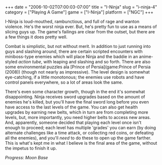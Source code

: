 +++
date = "2006-10-02T07:00:03-07:00"
title = "I-Ninja"
slug = "i-ninja-4"
category = ["Playing A Game"]
game = ["I-Ninja"]
platform = ["NGC"]
+++

I-Ninja is loud-mouthed, rambunctious, and full of rage and wanton violence. He's the worst ninja ever. But, he's pretty fun to use as a means of slicing guys up. The game's failings are clear from the outset, but there are a few things it does pretty well.

Combat is simplistic, but not without merit. In addition to just running into guys and slashing around, there are certain scripted encounters with miniboss-type enemies which will place Ninja and the baddie in an anime-styled <i>action tube</i>, with leaping and slashing and so forth. There are also some environmental puzzles ala [Prince of Persia](game:Prince of Persia (2008)) (though not nearly as impressive). The level design is somewhat eye-catching, if a little monotonous; the enemies use robots and have control panels everywhere, so a lot of areas look the same.

There's even some character growth, though in the end it's somewhat disappointing. Ninja receives sword upgrades based on the amount of enemies he's killed, but you'll have the final sword long before you even have access to the last levels of the game. You can also get health upgrades by earning new belts, which in turn are from completing more levels, but, more importantly, you need higher belts to access new areas. And, apparently, someone decided that playing each level once isn't enough to proceed; each level has multiple 'grades' you can earn (by doing alternate challenges like a time attack, or collecting red coins, or defeating all the enemies), and you'll <i>need</i> to do these to open up the game farther. This is what's kept me in what I believe is the final area of the game, without the impetus to finish it up.

<i>Progress: Moon Base</i>